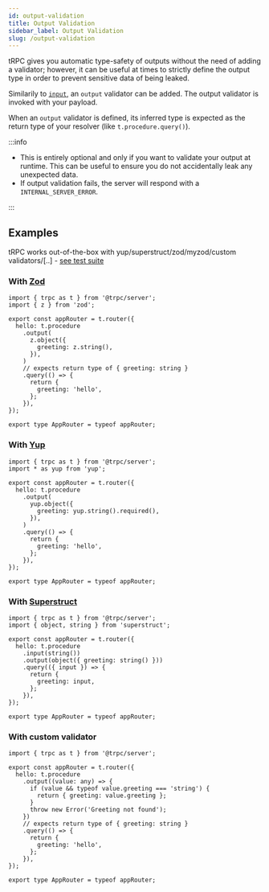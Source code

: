 ```yaml
---
id: output-validation
title: Output Validation
sidebar_label: Output Validation
slug: /output-validation
---
```


tRPC gives you automatic type-safety of outputs without the need of adding a validator; however, it can be useful at times to strictly define the output type in order to prevent sensitive data of being leaked.

Similarily to [`input`](router), an `output` validator can be added. The output validator is invoked with your payload.

When an `output` validator is defined, its inferred type is expected as the return type of your resolver (like `t.procedure.query()`).

:::info

- This is entirely optional and only if you want to validate your output at runtime. This can be useful to ensure you do not accidentally leak any unexpected data.
- If output validation fails, the server will respond with a `INTERNAL_SERVER_ERROR`.

:::

## Examples

tRPC works out-of-the-box with yup/superstruct/zod/myzod/custom validators/[..] - [see test suite](https://github.com/trpc/trpc/blob/feature/output-parser-oas/packages/server/test/outputParser.test.ts)

### With [Zod](https://github.com/colinhacks/zod)

```tsx
import { trpc as t } from '@trpc/server';
import { z } from 'zod';

export const appRouter = t.router({
  hello: t.procedure
    .output(
      z.object({
        greeting: z.string(),
      }),
    )
    // expects return type of { greeting: string }
    .query(() => {
      return {
        greeting: 'hello',
      };
    }),
});

export type AppRouter = typeof appRouter;
```

### With [Yup](https://github.com/jquense/yup)

```tsx
import { trpc as t } from '@trpc/server';
import * as yup from 'yup';

export const appRouter = t.router({
  hello: t.procedure
    .output(
      yup.object({
        greeting: yup.string().required(),
      }),
    )
    .query(() => {
      return {
        greeting: 'hello',
      };
    }),
});

export type AppRouter = typeof appRouter;
```

### With [Superstruct](https://github.com/ianstormtaylor/superstruct)

```tsx
import { trpc as t } from '@trpc/server';
import { object, string } from 'superstruct';

export const appRouter = t.router({
  hello: t.procedure
    .input(string())
    .output(object({ greeting: string() }))
    .query(({ input }) => {
      return {
        greeting: input,
      };
    }),
});

export type AppRouter = typeof appRouter;
```

### With custom validator

```tsx
import { trpc as t } from '@trpc/server';

export const appRouter = t.router({
  hello: t.procedure
    .output((value: any) => {
      if (value && typeof value.greeting === 'string') {
        return { greeting: value.greeting };
      }
      throw new Error('Greeting not found');
    })
    // expects return type of { greeting: string }
    .query(() => {
      return {
        greeting: 'hello',
      };
    }),
});

export type AppRouter = typeof appRouter;
```
